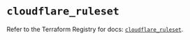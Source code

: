 # `cloudflare_ruleset`

Refer to the Terraform Registry for docs: [`cloudflare_ruleset`](https://registry.terraform.io/providers/cloudflare/cloudflare/4.34.0/docs/resources/ruleset).

